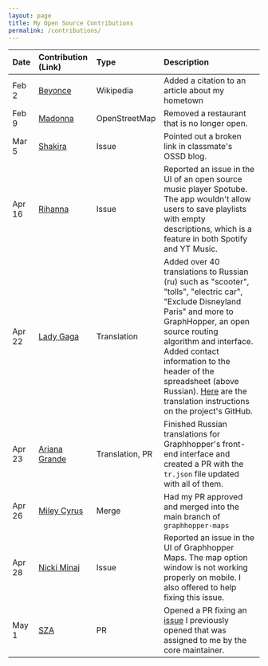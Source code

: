```yaml
---
layout: page
title: My Open Source Contributions
permalink: /contributions/
---
```


<!--
Type of the contribution should be "Wikipedia edit", "OpenStreet Map feature", "Documentation", "Course website", "Blog",
"Browser Add-on", etc.

The description should include a brief summary of what you did.

The link should bring us to a public page that shows your contribution. 

Replace the first row with your own contribution. 

-->





| Date   | Contribution (Link)  | Type  | Description |
|---|:---|:---|:---|
| Feb 2      | [Beyonce][1]    | Wikipedia |   Added a citation to an article about my hometown   |
| Feb 9      | [Madonna][2]    | OpenStreetMap | Removed a restaurant that is no longer open.     |
| Mar 5      | [Shakira][3]    | Issue    | Pointed out a broken link in classmate's OSSD blog.   |
| Apr 16     | [Rihanna][4]    | Issue    | Reported an issue in the UI of an open source music player Spotube. The app wouldn't allow users to save playlists with empty descriptions, which is a feature in both Spotify and YT Music.|
| Apr 22     | [Lady Gaga][5]    | Translation    | Added over 40 translations to Russian (ru) such as "scooter", "tolls", "electric car", "Exclude Disneyland Paris" and more to GraphHopper, an open source routing algorithm and interface. Added contact information to the header of the spreadsheet (above Russian). [Here](https://github.com/graphhopper/graphhopper/blob/master/docs/core/translations.md) are the translation instructions on the project's GitHub. |
| Apr 23     | [Ariana Grande][6] | Translation, PR    | Finished Russian translations for Graphhopper's front-end interface and created a PR with the `tr.json` file updated with all of them.  |
| Apr 26     | [Miley Cyrus][7] | Merge   | Had my PR approved and merged into the main branch of `graphhopper-maps`  |
| Apr 28     | [Nicki Minaj][8] | Issue | Reported an issue in the UI of Graphhopper Maps. The map option window is not working properly on mobile. I also offered to help fixing this issue.|
| May 1     | [SZA][9] | PR | Opened a PR fixing an [issue][8] I previously opened that was assigned to me by the core maintainer. |

[1]: https://en.wikipedia.org/wiki/Special:Contributions/Grayratt03
[2]: https://www.openstreetmap.org/user/Grayratt03/history
[3]: https://github.com/ossd-s25/LuluZhuu-weekly/issues/2
[4]: https://github.com/KRTirtho/spotube/issues/2654
[5]: https://docs.google.com/spreadsheets/d/18z00Rbt6QvLIkayEV9P89vW9oU0QbTVsjRk9nz1CeFY/edit?gid=0#gid=0
[6]: https://github.com/graphhopper/graphhopper-maps/pull/418
[7]: https://github.com/graphhopper/graphhopper-maps/pull/418
[8]: https://github.com/graphhopper/graphhopper-maps/issues/419
[9]: https://github.com/graphhopper/graphhopper-maps/pull/420

